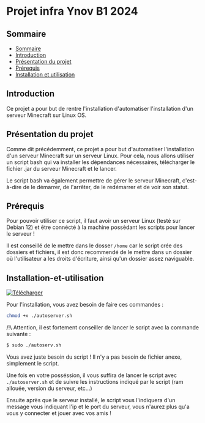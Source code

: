 # Projet infra Ynov B1 2024

## Sommaire

- [Sommaire](#sommaire)
- [Introduction](#introduction)
- [Présentation du projet](#présentation-du-projet)
- [Prérequis](#prérequis)
- [Installation et utilisation](#installation-et-utilisation)

## Introduction

Ce projet a pour but de rentre l'installation d'automatiser l'installation d'un serveur Minecraft sur Linux OS. 

## Présentation du projet

Comme dit précédemment, ce projet a pour but d'automatiser l'installation d'un serveur Minecraft sur un serveur Linux. Pour cela, nous allons utiliser un script bash qui va installer les dépendances nécessaires, télécharger le fichier .jar du serveur Minecraft et le lancer.

Le script bash va également permettre de gérer le serveur Minecraft, c'est-à-dire de le démarrer, de l'arrêter, de le redémarrer et de voir son statut.

## Prérequis

Pour pouvoir utiliser ce script, il faut avoir un serveur Linux (testé sur Debian 12) et être connécté à la machine possèdant les scripts pour lancer le serveur ! 

Il est conseillé de le mettre dans le dosser `/home` car le script crée des dossiers et fichiers, il est donc recommendé de le mettre dans un dossier où l'utilisateur a les droits d'écriture, ainsi qu'un dossier assez naviguable.

## Installation-et-utilisation

[![Télécharger](https://img.shields.io/badge/T%C3%A9l%C3%A9charger-Fichier-blue)](https://github.com/NepNath/Projet-Minecraft-auto-server/releases/download/uptodate/autoserver.sh)

Pour l'installation, vous avez besoin de faire ces commandes :

```bash
chmod +x ./autoserver.sh
```
/!\ Attention, il est fortement conseiller de lancer le script avec la commande suivante :
```bash 
$ sudo ./autoserv.sh
``` 
Vous avez juste besoin du script ! Il n'y a pas besoin de fichier anexe, simplement le script. 

Une fois en votre posséssion, il vous suffira de lancer le script avec `./autoserver.sh` et de suivre les instructions indiqué par le script (ram allouée, version du serveur, etc...)

Ensuite après que le  serveur installé, le script vous l'indiquera d'un message vous indiquant l'ip et le port du serveur, vous n'aurez plus qu'a vous y connecter et jouer avec vos amis !

